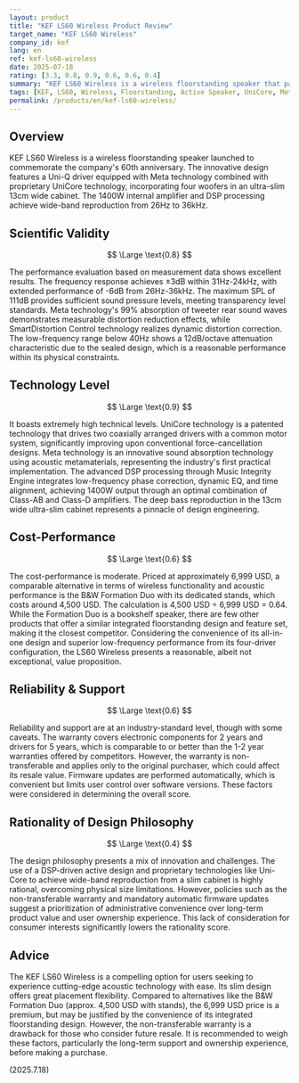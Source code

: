 ```yaml
---
layout: product
title: "KEF LS60 Wireless Product Review"
target_name: "KEF LS60 Wireless"
company_id: kef
lang: en
ref: kef-ls60-wireless
date: 2025-07-18
rating: [3.3, 0.8, 0.9, 0.6, 0.6, 0.4]
summary: "KEF LS60 Wireless is a wireless floorstanding speaker that packs innovative technology and excellent acoustic performance into a slim cabinet."
tags: [KEF, LS60, Wireless, Floorstanding, Active Speaker, UniCore, Meta]
permalink: /products/en/kef-ls60-wireless/
---
```


## Overview

KEF LS60 Wireless is a wireless floorstanding speaker launched to commemorate the company's 60th anniversary. The innovative design features a Uni-Q driver equipped with Meta technology combined with proprietary UniCore technology, incorporating four woofers in an ultra-slim 13cm wide cabinet. The 1400W internal amplifier and DSP processing achieve wide-band reproduction from 26Hz to 36kHz.

## Scientific Validity

$$ \Large \text{0.8} $$

The performance evaluation based on measurement data shows excellent results. The frequency response achieves ±3dB within 31Hz-24kHz, with extended performance of -6dB from 26Hz-36kHz. The maximum SPL of 111dB provides sufficient sound pressure levels, meeting transparency level standards. Meta technology's 99% absorption of tweeter rear sound waves demonstrates measurable distortion reduction effects, while SmartDistortion Control technology realizes dynamic distortion correction. The low-frequency range below 40Hz shows a 12dB/octave attenuation characteristic due to the sealed design, which is a reasonable performance within its physical constraints.

## Technology Level

$$ \Large \text{0.9} $$

It boasts extremely high technical levels. UniCore technology is a patented technology that drives two coaxially arranged drivers with a common motor system, significantly improving upon conventional force-cancellation designs. Meta technology is an innovative sound absorption technology using acoustic metamaterials, representing the industry's first practical implementation. The advanced DSP processing through Music Integrity Engine integrates low-frequency phase correction, dynamic EQ, and time alignment, achieving 1400W output through an optimal combination of Class-AB and Class-D amplifiers. The deep bass reproduction in the 13cm wide ultra-slim cabinet represents a pinnacle of design engineering.

## Cost-Performance

$$ \Large \text{0.6} $$

The cost-performance is moderate. Priced at approximately 6,999 USD, a comparable alternative in terms of wireless functionality and acoustic performance is the B&W Formation Duo with its dedicated stands, which costs around 4,500 USD. The calculation is 4,500 USD ÷ 6,999 USD = 0.64. While the Formation Duo is a bookshelf speaker, there are few other products that offer a similar integrated floorstanding design and feature set, making it the closest competitor. Considering the convenience of its all-in-one design and superior low-frequency performance from its four-driver configuration, the LS60 Wireless presents a reasonable, albeit not exceptional, value proposition.

## Reliability & Support

$$ \Large \text{0.6} $$

Reliability and support are at an industry-standard level, though with some caveats. The warranty covers electronic components for 2 years and drivers for 5 years, which is comparable to or better than the 1-2 year warranties offered by competitors. However, the warranty is non-transferable and applies only to the original purchaser, which could affect its resale value. Firmware updates are performed automatically, which is convenient but limits user control over software versions. These factors were considered in determining the overall score.

## Rationality of Design Philosophy

$$ \Large \text{0.4} $$

The design philosophy presents a mix of innovation and challenges. The use of a DSP-driven active design and proprietary technologies like Uni-Core to achieve wide-band reproduction from a slim cabinet is highly rational, overcoming physical size limitations. However, policies such as the non-transferable warranty and mandatory automatic firmware updates suggest a prioritization of administrative convenience over long-term product value and user ownership experience. This lack of consideration for consumer interests significantly lowers the rationality score.

## Advice

The KEF LS60 Wireless is a compelling option for users seeking to experience cutting-edge acoustic technology with ease. Its slim design offers great placement flexibility. Compared to alternatives like the B&W Formation Duo (approx. 4,500 USD with stands), the 6,999 USD price is a premium, but may be justified by the convenience of its integrated floorstanding design. However, the non-transferable warranty is a drawback for those who consider future resale. It is recommended to weigh these factors, particularly the long-term support and ownership experience, before making a purchase.

(2025.7.18)